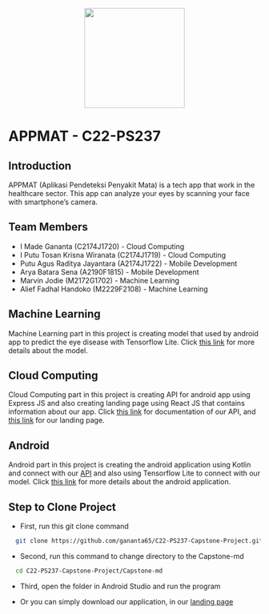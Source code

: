 <p align="center">
  <img 
    width="200"
    src="https://i.ibb.co/j58MDkt/image-1.png"
  >
</p>

# APPMAT - C22-PS237

## Introduction

APPMAT (Aplikasi Pendeteksi Penyakit Mata) is a tech app that work in the healthcare sector. This app can analyze your eyes by scanning your face with smartphone’s camera. 


## Team Members

- I Made Gananta (C2174J1720) - Cloud Computing
- I Putu Tosan Krisna Wiranata (C2174J1719) - Cloud Computing
- Putu Agus Raditya Jayantara (A2174J1722) - Mobile Development
- Arya Batara Sena (A2190F1815) - Mobile Development
- Marvin Jodie (M2172G1702) - Machine Learning
- Alief Fadhal Handoko (M2229F2108) - Machine Learning



## Machine Learning

Machine Learning part in this project is creating model that used by android app to predict the eye disease with Tensorflow Lite. Click
[this link](https://github.com/gananta65/C22-PS237-Capstone-Project/tree/main/Capstone-ml) for more details about the model.

## Cloud Computing

Cloud Computing part in this project is creating API for android app using Express JS and also creating landing page using React JS that contains
information about our app. Click [this link](https://documenter.getpostman.com/view/7648375/Uz5DqcyS) for documentation of our API, and [this link](http://34.135.150.188/) for our landing page.

## Android

Android part in this project is creating the android application using Kotlin and connect with our [API](https://documenter.getpostman.com/view/7648375/Uz5DqcyS) and also using Tensorflow Lite to connect with our model.
Click [this link](https://github.com/gananta65/C22-PS237-Capstone-Project/tree/main/Capstone-md) for more details about the android application.

## Step to Clone Project

- First, run this git clone command

```bash
  git clone https://github.com/gananta65/C22-PS237-Capstone-Project.git
```

- Second, run this command to change directory to the Capstone-md
```bash
  cd C22-PS237-Capstone-Project/Capstone-md
```

- Third, open the folder in Android Studio and run the program

- Or you can simply download our application, in our [landing page](http://34.135.150.188/)
